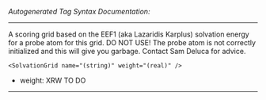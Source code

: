 _Autogenerated Tag Syntax Documentation:_

---
A scoring grid based on the EEF1 (aka Lazaridis Karplus) solvation energy for a probe atom for this grid. DO NOT USE! The probe atom is not correctly initialized and this will give you garbage. Contact Sam Deluca for advice.

```
<SolvationGrid name="(string)" weight="(real)" />
```

-   weight: XRW TO DO

---
